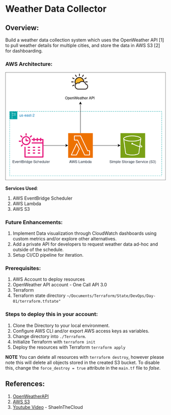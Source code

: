# Weather Data Collector
## Overview:
Build a weather data collection system which uses the OpenWeather API [1] to pull weather details for multiple cities, and store the data in AWS S3 [2] for dashboarding.

### AWS Architecture:
![AWS Architecture Diagram](./Images/ArchitectureDiagram.png)

**Services Used**:
1) AWS EventBridge Scheduler
2) AWS Lambda
3) AWS S3

### Future Enhancements:
1) Implement Data visualization through CloudWatch dashboards using custom metrics and/or explore other alternatives.
2) Add a private API for developers to request weather data ad-hoc and outside of the schedule.
3) Setup CI/CD pipeline for iteration.

### Prerequisites:
1) AWS Account to deploy resources
2) OpenWeather API account - One Call API 3.0
3) Terraform
4) Terraform state directory `~/Documents/Terraform/State/DevOps/Day-01/terraform.tfstate"`
  

### Steps to deploy this in your account:
1) Clone the Directory to your local environment.
2) Configure AWS CLI and/or export AWS access keys as variables.
3) Change directory into `./Terraform`.
4) Initialize Terraform with `terraform init`
5) Deploy the resources with Terraform `terraform apply`

**NOTE** You can delete all resources with `terraform destroy`, however please note this will delete all objects stored in the created S3 bucket. To disable this, change the `force_destroy = true` attribute in the `main.tf` file to *false*. 


## References:
1) [OpenWeatherAPI](https://openweathermap.org/api)
2) [AWS S3](https://docs.aws.amazon.com/s3/)
3) [Youtube Video](https://youtu.be/A95XBJFOqjw) - ShaeInTheCloud
